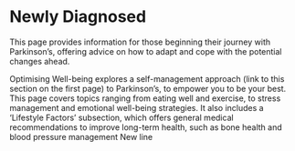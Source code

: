 # Newly Diagnosed

This page provides information for those beginning their journey with Parkinson’s, offering advice on how to adapt and cope with the potential changes ahead.

Optimising Well-being explores a self-management approach (link to this section on the first page) to Parkinson’s, to empower you to be your best. This page covers topics ranging from eating well and exercise, to stress management and emotional well-being strategies. It also includes a ‘Lifestyle Factors’ subsection, which offers general medical recommendations to improve long-term health, such as bone health and blood pressure management
New line
